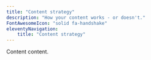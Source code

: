 ```yaml
---
title: "Content strategy"
description: "How your content works - or doesn't."
FontAwesomeIcon: "solid fa-handshake"
eleventyNavigation:
    title: "Content strategy"
---
```


Content content.

